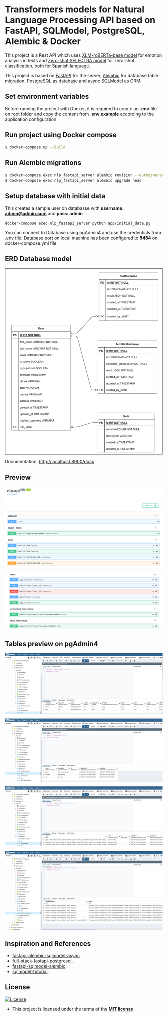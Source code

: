 # Transformers models for Natural Language Processing API based on FastAPI, SQLModel, PostgreSQL, Alembic & Docker

This project is a Rest API which uses [XLM-roBERTa-base model](https://huggingface.co/daveni/twitter-xlm-roberta-emotion-es) for emotion analysis in texts and [Zero-shot SELECTRA model](https://huggingface.co/Recognai/zeroshot_selectra_medium) for zero-shot classification, both for Spanish language.
<br>

This project is based on [FastAPI](https://fastapi.tiangolo.com/) for the server, [Alembic](https://alembic.sqlalchemy.org/en/latest/) for database table migration, [PostgreSQL](https://www.postgresql.org/docs/) as database and async [SQLModel](https://sqlmodel.tiangolo.com/) as ORM.

## Set environment variables

Before running the project with Docker, it is required to create an **.env** file on root folder and copy the content from **.env.example** according to the application configuration.

## Run project using Docker compose

```sh
$ docker-compose up --build
```

## Run Alembic migrations

```sh
$ docker-compose exec nlp_fastapi_server alembic revision --autogenerate
$ docker-compose exec nlp_fastapi_server alembic upgrade head
```

## Setup database with initial data

This creates a sample user on databasse with **username: admin@admin.com** and **pass: admin**

```
docker-compose exec nlp_fastapi_server python app/initial_data.py
```

You can connect to Database using pgAdmin4 and use the credentials from .env file. Database port on local machine has been configured to **5454** on docker-compose.yml file

## ERD Database model

<p align="center">
  <img src="static/transformers-api-entities.drawio.png" align="center"/>
</p>

Documentation: [http://localhost:8000/docs](http://localhost:8000/docs)

## Preview

<p align="center">
  <img src="static/fastapi_docs1.png" align="center"/>
</p>
<p align="center">
  <img src="static/fastapi_docs2.png" align="center"/>
</p>

## Tables preview on pgAdmin4

<p align="center">
  <img src="static/pgadmin_user.png" align="center"/>
</p>
<p align="center">
  <img src="static/pgadmin_role.png" align="center"/>
</p>
<p align="center">
  <img src="static/pgadmin_text_inference.png" align="center"/>
</p>
<p align="center">
  <img src="static/pgadmin_zeroshot_inference.png" align="center"/>
</p>

## Inspiration and References

- [fastapi-alembic-sqlmodel-async](https://github.com/jonra1993/fastapi-alembic-sqlmodel-async)
- [full-stack-fastapi-postgresql](https://github.com/tiangolo/full-stack-fastapi-postgresql).
- [fastapi-sqlmodel-alembic](https://github.com/testdrivenio/fastapi-sqlmodel-alembic).
- [sqlmodel-tutorial](https://sqlmodel.tiangolo.com/tutorial/fastapi/).

## License

[![License](https://img.shields.io/badge/license-MIT-blue)](http://badges.mit-license.org)

- This project is licensed under the terms of the **[MIT license](LICENSE)**
